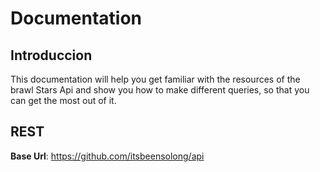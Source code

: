 # Documentation

## Introduccion

This documentation will help you get familiar with the resources of the brawl Stars Api and show you how to make different queries, so that you can get the most out of it.

## REST

**Base Url**: https://github.com/itsbeensolong/api
